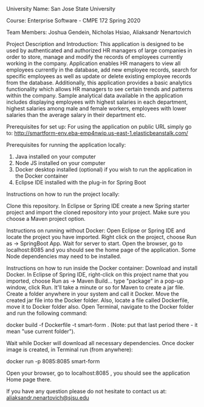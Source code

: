University Name: San Jose State University

Course: Enterprise Software - CMPE 172 Spring 2020

Team Members: Joshua Gendein, Nicholas Hsiao, Aliaksandr Nenartovich

Project Description and Introduction: This application is designed to be used by authenticated and authorized HR managers of large companies in order to store, manage and modify the records of employees currently working in the company. Application enables HR managers to view all employees currently in the database, add new employee records, search for specific employees as well as update or delete existing employee records from the database. Additionally, this application provides a basic analytics functionality which allows HR managers to see certain trends and patterns within the company. Sample analytical data available in the application includes displaying employees with highest salaries in each department, highest salaries among male and female workers, employees with lower salaries than the average salary in their department etc.

Prerequisites for set up:
For using the application on public URL simply go to: http://smartform-env.eba-emp4nwip.us-east-1.elasticbeanstalk.com/

Prerequisites for running the application locally:
1) Java installed on your computer
2) Node JS installed on your computer
3) Docker desktop installed (optional) if you wish to run the application in the Docker container
4) Eclipse IDE installed with the plug-in for Spring Boot

Instructions on how to run the project locally:

Clone this repository. In Eclipse or Spring IDE create a new Spring starter project and import the cloned repository into your project. Make sure you choose a Maven project option.

Instructions on running without Docker:
Open Eclipse or Spring IDE and locate the project you have imported. Right click on the project, choose Run as -> SpringBoot App. Wait for server to start. Open the browser, go to localhost:8085 and you should see the home page of the application. Some Node dependencies may need to be installed.

Instructions on how to run inside the Docker container:
Download and install Docker. In Eclipse of Spring IDE, right-click on this project name that you imported, choose Run as -> Maven Build... type "package" in a pop-up window, click Run. It'll take a minute or so for Maven to create a jar file. Create a folder anywhere in your system and call it Docker. Move the created jar file into the Docker folder. Also, locate a file called Dockerfile, move it to Docker folder also. Open Terminal, navigate to the Docker folder and run the following command:

docker build -f Dockerfile -t smart-form . (Note: put that last period there - it mean "use current folder"). 

Wait while Docker will download all necessary dependencies. Once docker image is created, in Terminal run (from anywhere): 

docker run -p 8085:8085 smart-form

Open your browser, go to localhost:8085 , you should see the application Home page there. 

If you have any question please do not hesitate to contact us at: aliaksandr.nenartovich@sjsu.edu